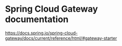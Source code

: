 # Spring Cloud Gateway documentation

https://docs.spring.io/spring-cloud-gateway/docs/current/reference/html/#gateway-starter